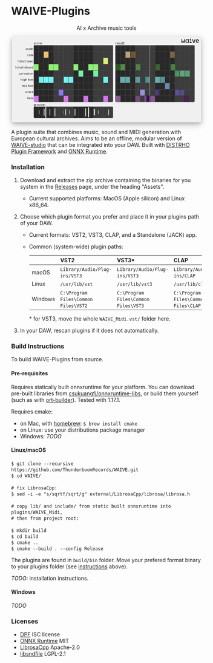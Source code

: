 # WAIVE-Plugins

<p align="center">    
AI x Archive music tools
</p>

<p align="center">
    <img 
        src="assets/screenshot.png" 
        style="border-radius: 4px; box-shadow: 0 4px 8px rgba(0, 0, 0, 0.2), 0 6px 20px 0 rgba(0, 0, 0, 0.19);"
        width="500"
    >
</p>

A plugin suite that combines music, sound and MIDI generation with European cultural archives. 
Aims to be an offline, modular version of [WAIVE-studio](https://www.waive.studio/) that can be integrated into your DAW.
Built with [DISTRHO Plugin Framework](https://github.com/DISTRHO/DPF) and [ONNX Runtime](https://github.com/microsoft/onnxruntime). 

### Installation
1. Download and extract the zip archive containing the binaries for you system in the [Releases](https://github.com/ThunderboomRecords/WAIVE/releases) page, under the heading "Assets".
    - Current supported platforms: MacOS (Apple silicon) and Linux x86_64.
2. Choose which plugin format you prefer and place it in your plugins path of your DAW. 
    - Current formats: VST2, VST3, CLAP, and a Standalone (JACK) app.
    - Common (system-wide) plugin paths:
      
        |          |  VST2  |  VST3*  |  CLAP |
        |----------|--------|---------|-------|
        | macOS    | `Library/Audio/Plug-ins/VST3` | `Library/Audio/Plug-ins/VST3` | `Library/Audio/Plug-ins/CLAP` |
        | Linux    |  `/usr/lib/vst` | `/usr/lib/vst3` |  `/usr/lib/clap`     |
        | Windows  | `C:\Program Files\Common Files\VST2`  | `C:\Program Files\Common Files\VST3` | `C:\Program Files\Common Files\CLAP`  |
      
       \* for VST3, move the whole `WAIVE_Midi.vst/` folder here. 
   
4. In your DAW, rescan plugins if it does not automatically. 

### Build Instructions
To build WAIVE-Plugins from source.

#### Pre-requisites
Requires statically built onnxruntime for your platform. You can download pre-built libraries from [csukuangfj/onnxruntime-libs](https://huggingface.co/csukuangfj/onnxruntime-libs/tree/main), or build them yourself (such as with [ort-builder](https://github.com/olilarkin/ort-builder/tree/bfbd362c9660fce9600a43732e3f8b53d5fb243a)).
Tested with 1.17.1.

Requires cmake:
- on Mac, with [homebrew](https://brew.sh/): ```$ brew install cmake```
- on Linux: use your distributions package manager
- Windows: *TODO*

#### Linux/macOS
```shell
$ git clone --recursive https://github.com/ThunderboomRecords/WAIVE.git
$ cd WAIVE/

# fix LibrosaCpp:
$ sed -i -e "s/sqrtf/sqrt/g" external/LibrosaCpp/librosa/librosa.h 

# copy lib/ and include/ from static built onnxruntime into plugins/WAIVE_Midi,
# then from project root:

$ mkdir build
$ cd build
$ cmake ..
$ cmake --build . --config Release
```

The plugins are found in ```build/bin``` folder. Move your prefered format binary to your plugins folder (see [instructions](#installation) above).

*TODO:* installation instructions.

#### Windows

*TODO*


### Licenses

- [DPF](https://github.com/DISTRHO/DPF?tab=ISC-1-ov-file) ISC license
- [ONNX Runtime](https://github.com/microsoft/onnxruntime) MIT
- [LibrosaCpp](https://github.com/ewan-xu/LibrosaCpp/tree/main) Apache-2.0
- [libsndfile](https://github.com/libsndfile/libsndfile?tab=LGPL-2.1-1-ov-file) LGPL-2.1 